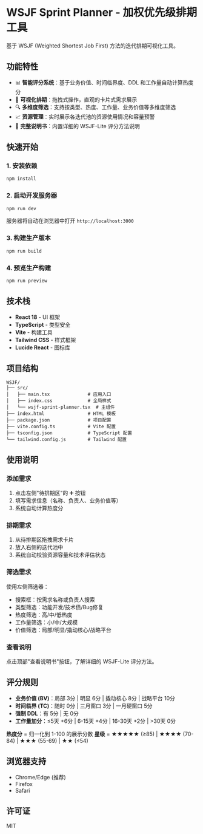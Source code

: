 # WSJF Sprint Planner - 加权优先级排期工具

基于 WSJF (Weighted Shortest Job First) 方法的迭代排期可视化工具。

## 功能特性

- 📊 **智能评分系统**：基于业务价值、时间临界度、DDL 和工作量自动计算热度分
- 🎯 **可视化排期**：拖拽式操作，直观的卡片式需求展示
- 🔍 **多维度筛选**：支持按类型、热度、工作量、业务价值等多维度筛选
- 📈 **资源管理**：实时展示各迭代池的资源使用情况和容量预警
- 📖 **完整说明书**：内置详细的 WSJF-Lite 评分方法说明

## 快速开始

### 1. 安装依赖

```bash
npm install
```

### 2. 启动开发服务器

```bash
npm run dev
```

服务器将自动在浏览器中打开 `http://localhost:3000`

### 3. 构建生产版本

```bash
npm run build
```

### 4. 预览生产构建

```bash
npm run preview
```

## 技术栈

- **React 18** - UI 框架
- **TypeScript** - 类型安全
- **Vite** - 构建工具
- **Tailwind CSS** - 样式框架
- **Lucide React** - 图标库

## 项目结构

```
WSJF/
├── src/
│   ├── main.tsx              # 应用入口
│   ├── index.css             # 全局样式
│   └── wsjf-sprint-planner.tsx  # 主组件
├── index.html                # HTML 模板
├── package.json              # 项目配置
├── vite.config.ts            # Vite 配置
├── tsconfig.json             # TypeScript 配置
└── tailwind.config.js        # Tailwind 配置
```

## 使用说明

### 添加需求
1. 点击左侧"待排期区"的 ➕ 按钮
2. 填写需求信息（名称、负责人、业务价值等）
3. 系统自动计算热度分

### 排期需求
1. 从待排期区拖拽需求卡片
2. 放入右侧的迭代池中
3. 系统自动校验资源容量和技术评估状态

### 筛选需求
使用左侧筛选器：
- 搜索框：按需求名称或负责人搜索
- 类型筛选：功能开发/技术债/Bug修复
- 热度筛选：高/中/低热度
- 工作量筛选：小/中/大规模
- 价值筛选：局部/明显/撬动核心/战略平台

### 查看说明
点击顶部"查看说明书"按钮，了解详细的 WSJF-Lite 评分方法。

## 评分规则

- **业务价值 (BV)**：局部 3分 | 明显 6分 | 撬动核心 8分 | 战略平台 10分
- **时间临界 (TC)**：随时 0分 | 三月窗口 3分 | 一月硬窗口 5分
- **强制 DDL**：有 5分 | 无 0分
- **工作量加分**：≤5天 +6分 | 6-15天 +4分 | 16-30天 +2分 | >30天 0分

**热度分** = 归一化到 1-100 的展示分数
**星级** = ★★★★★ (≥85) | ★★★★ (70-84) | ★★★ (55-69) | ★★ (≤54)

## 浏览器支持

- Chrome/Edge (推荐)
- Firefox
- Safari

## 许可证

MIT
